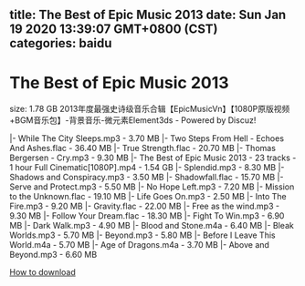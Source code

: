 
title: The Best of Epic Music 2013
date: Sun Jan 19 2020 13:39:07 GMT+0800 (CST)    
categories: baidu
---

# The Best of Epic Music 2013
size: 1.78 GB
 2013年度最强史诗级音乐合辑【EpicMusicVn】【1080P原版视频+BGM音乐包】-背景音乐-微元素Element3ds - Powered by Discuz!
 
|- While The City Sleeps.mp3 - 3.70 MB
|- Two Steps From Hell - Echoes And Ashes.flac - 36.40 MB
|- True Strength.flac - 20.70 MB
|- Thomas Bergersen - Cry.mp3 - 9.30 MB
|- The Best of Epic Music 2013 - 23 tracks - 1 hour Full Cinematic[1080P].mp4 - 1.54 GB
|- Splendid.mp3 - 8.30 MB
|- Shadows and Conspiracy.mp3 - 3.50 MB
|- Shadowfall.flac - 15.70 MB
|- Serve and Protect.mp3 - 5.50 MB
|- No Hope Left.mp3 - 7.20 MB
|- Mission to the Unknown.flac - 19.10 MB
|- Life Goes On.mp3 - 2.50 MB
|- Into The Fire.mp3 - 9.20 MB
|- Gravity.flac - 22.00 MB
|- Free as the wind.mp3 - 9.30 MB
|- Follow Your Dream.flac - 18.30 MB
|- Fight To Win.mp3 - 6.90 MB
|- Dark Walk.mp3 - 4.90 MB
|- Blood and Stone.m4a - 6.40 MB
|- Bleak Worlds.mp3 - 5.70 MB
|- Beyond.mp3 - 5.80 MB
|- Before I Leave This World.m4a - 5.70 MB
|- Age of Dragons.m4a - 3.70 MB
|- Above and Beyond.mp3 - 6.60 MB

[How to download](https://bpcam.bemobtrk.com/go/2ceec3aa-1ca2-46d6-b9ff-aaa5c184517c?jno=1870)